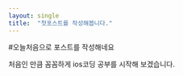 ```yaml
---
layout: single
title:  "첫포스트를 작성해봅니다."
---
```

#오늘처음으로 포스트를 작성해네요

처음인 만큼 꼼꼼하게 ios코딩 공부를 시작해 보겠습니다.
